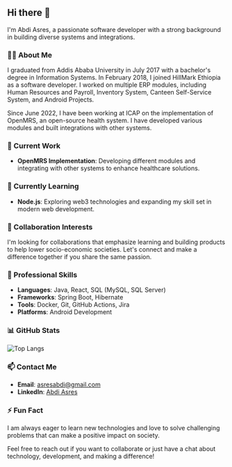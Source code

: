 ## Hi there 👋

I'm Abdi Asres, a passionate software developer with a strong background in building diverse systems and integrations. 

### 👨‍💻 About Me
I graduated from Addis Ababa University in July 2017 with a bachelor's degree in Information Systems. In February 2018, I joined HillMark Ethiopia as a software developer. I worked on multiple ERP modules, including Human Resources and Payroll, Inventory System, Canteen Self-Service System, and Android Projects.

Since June 2022, I have been working at ICAP on the implementation of OpenMRS, an open-source health system. I have developed various modules and built integrations with other systems.

### 🔭 Current Work
- **OpenMRS Implementation**: Developing different modules and integrating with other systems to enhance healthcare solutions.

### 🌱 Currently Learning
- **Node.js**: Exploring web3 technologies and expanding my skill set in modern web development.

### 🤝 Collaboration Interests
I'm looking for collaborations that emphasize learning and building products to help lower socio-economic societies. Let's connect and make a difference together if you share the same passion.

### 💼 Professional Skills
- **Languages**: Java, React, SQL (MySQL, SQL Server)
- **Frameworks**: Spring Boot, Hibernate
- **Tools**: Docker, Git, GitHub Actions, Jira
- **Platforms**: Android Development

### 📊 GitHub Stats
![Top Langs](https://github-readme-stats.vercel.app/api/top-langs/?username=abdisha&layout=compact)

### 📫 Contact Me
- **Email**: [asresabdi@gmail.com](mailto:asresabdi@gmail.com)
- **LinkedIn**: [Abdi Asres](https://www.linkedin.com/in/abdi-asres-68084916a/)


### ⚡ Fun Fact
I am always eager to learn new technologies and love to solve challenging problems that can make a positive impact on society.

Feel free to reach out if you want to collaborate or just have a chat about technology, development, and making a difference!

